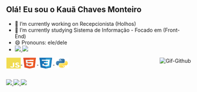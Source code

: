 ## Olá! Eu sou o Kauã Chaves Monteiro

- 🔭 I’m currently working on Recepcionista (Holhos)
- 🌱 I’m currently studying Sistema de Informação - Focado em (Front-End)
- 😄 Pronouns: ele/dele
- <div>  
  <a href="https://github.com/KauaChavesMonteiro">  
  <img height="180em" src="https://github-readme-stats.vercel.app/api?username=KauaChavesMonteiro&show_icons=true&theme=dracula&include_all_commits=true&count_private=true"/>  
  <img height="180em" src="https://github-readme-stats.vercel.app/api/top-langs/?username=KauaChavesMonteiro&layout=compact&langs_count=16&theme=dracula"/>
</div>


<div style="display: inline_block;">  
    <img align="center" alt="Kaua-Js" height="30" width="40" src="https://raw.githubusercontent.com/devicons/devicon/master/icons/javascript/javascript-plain.svg"> 
    <img align="center" alt="Kaua-HTML" height="30" width="40" src="https://raw.githubusercontent.com/devicons/devicon/master/icons/html5/html5-original.svg">  
    <img align="center" alt="Kaua-CSS" height="30" width="40" src="https://raw.githubusercontent.com/devicons/devicon/master/icons/css3/css3-original.svg">  
    <img align="center" alt="Kaua-Python" height="30" width="40" src="https://raw.githubusercontent.com/devicons/devicon/master/icons/python/python-original.svg">
    <img align="right" alt="Gif-Github" src="https://user-images.githubusercontent.com/74038190/214375120-7b484054-1907-4c4d-96d9-eb76cd91ee49.gif">  

</div>

##

<div>  
    <a href="https://instagram.com/kauachavesz" target="_blank">  
     <img src="https://img.shields.io/badge/Instagram-E4405F?style=for-the-badge&logo=instagram&logoColor=white">
    </a>
    <a href="mailto:kauaelucas10@gmail.com" target="_blank">  
      <img src="https://img.shields.io/badge/-Gmail-X233333?style=for-the-badge&logo=gmail&logoColor=white" target="_blank">  
    </a>  
    <a href="https://www.linkedin.com/in/kau%C3%A3-chaves-a7519326a/" target="_blank">  
        <img src="https://img.shields.io/badge/LinkedIn-0077B5?style=for-the-badge&logo=linkedin&logoColor=white">
    </a>  
</div>  
